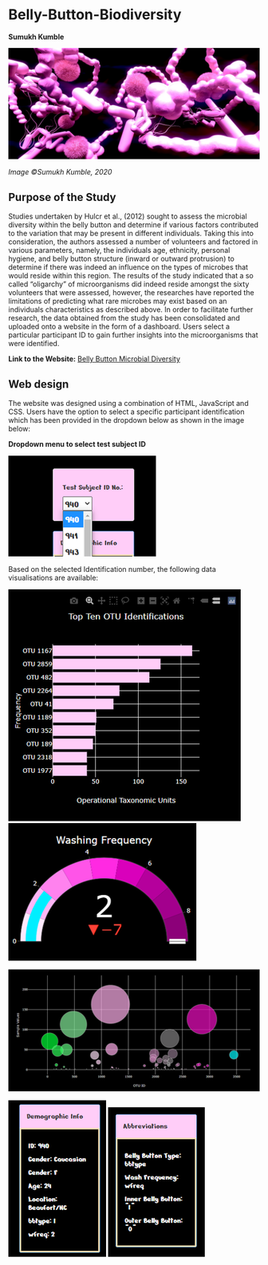 # Belly-Button-Biodiversity

**Sumukh Kumble**

![microbes](https://raw.githubusercontent.com/skumble27/Belly-Button-Biodiversity/main/Images/2BacteriaDiversity.jpg)

*Image ©Sumukh Kumble, 2020*

## Purpose of the Study

Studies undertaken by Hulcr et al., (2012) sought to assess the microbial diversity within the belly button and determine if various factors contributed to the variation that may be present in different individuals. Taking this into consideration, the authors assessed a number of volunteers and factored in various parameters, namely, the individuals age, ethnicity, personal hygiene, and belly button structure (inward or outward protrusion) to determine if there was indeed an influence on the types of microbes that would reside within this region. The results of the study indicated that a so called “oligarchy” of microorganisms did indeed reside amongst the sixty volunteers that were assessed, however, the researches have reported the limitations of predicting what rare microbes may exist based on an individuals characteristics as described above. In order to facilitate further research, the data obtained from the study has been consolidated and uploaded onto a website in the form of a dashboard. Users select a particular participant ID to gain further insights into the microorganisms that were identified. 

**Link to the Website:** [Belly Button Microbial Diversity](https://skumble27.github.io/Belly-Button-Biodiversity/)

## Web design

The website was designed using a combination of HTML, JavaScript and CSS. Users have the option to select a specific participant identification which has been provided in the dropdown below as shown in the image below:

**Dropdown menu to select test subject ID** 

![Screenshot 1](https://raw.githubusercontent.com/skumble27/Belly-Button-Biodiversity/main/Images/screenshot1.png)

Based on the selected Identification number, the following data visualisations are available:

![Screenshot 2](https://raw.githubusercontent.com/skumble27/Belly-Button-Biodiversity/main/Images/screenshot2.png)											![Screenshot 3](https://raw.githubusercontent.com/skumble27/Belly-Button-Biodiversity/main/Images/screenshot3.png) 

![Screenshot 4](https://raw.githubusercontent.com/skumble27/Belly-Button-Biodiversity/main/Images/screenshot4.png) 

![Screenshot 5](https://raw.githubusercontent.com/skumble27/Belly-Button-Biodiversity/main/Images/screenshot5.png)									![Screenshot 6](https://raw.githubusercontent.com/skumble27/Belly-Button-Biodiversity/main/Images/screenshot6.png)

